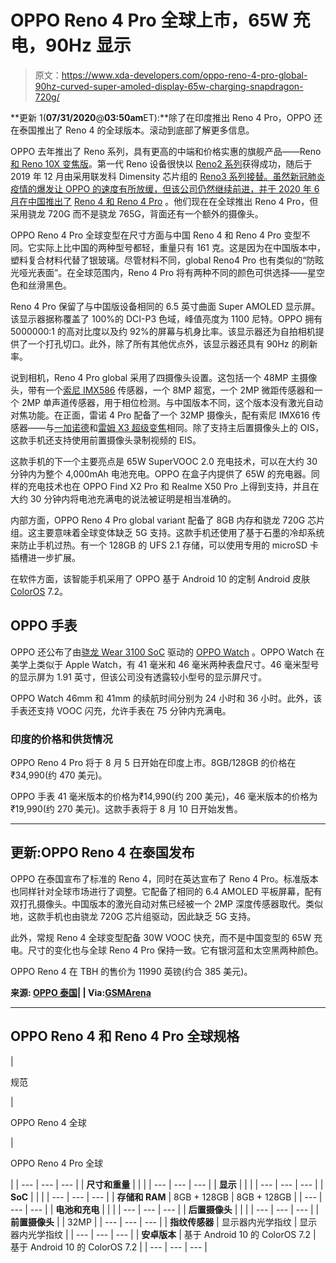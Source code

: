 # OPPO Reno 4 Pro 全球上市，65W 充电，90Hz 显示

> 原文：<https://www.xda-developers.com/oppo-reno-4-pro-global-90hz-curved-super-amoled-display-65w-charging-snapdragon-720g/>

**更新 1(****07/31/2020****@****03:50am****ET):**除了在印度推出 Reno 4 Pro，OPPO 还在泰国推出了 Reno 4 的全球版本。滚动到底部了解更多信息。

OPPO 去年推出了 Reno 系列，具有更高的中端和价格实惠的旗舰产品——Reno[和 Reno 10X 变焦版](https://www.xda-developers.com/oppo-reno-10x-zoom-launch-india/)。第一代 Reno 设备很快以 [Reno2 系列](https://www.xda-developers.com/oppo-reno2-48mp-quad-cameras-india-reno2z-reno2f/)获得成功，随后于 2019 年 12 月由采用联发科 Dimensity 芯片组的 [Reno3 系列接替。虽然新冠肺炎疫情的爆发让 OPPO 的速度有所放缓，但该公司仍然继续前进，并于 2020 年 6 月在中国推出了](https://www.xda-developers.com/oppo-reno3-pro-5g-quad-rear-camera-china-launch/) [Reno 4 和 Reno 4 Pro](https://www.xda-developers.com/oppo-reno4-pro-snapdragon-765g-65w-supervooc-20-charging-china-launch/) 。他们现在在全球推出 Reno 4 Pro，但采用骁龙 720G 而不是骁龙 765G，背面还有一个额外的摄像头。

OPPO Reno 4 Pro 全球变型在尺寸方面与中国 Reno 4 和 Reno 4 Pro 变型不同。它实际上比中国的两种型号都轻，重量只有 161 克。这是因为在中国版本中，塑料复合材料代替了银玻璃。尽管材料不同，global Reno4 Pro 也有类似的“防眩光哑光表面”。在全球范围内，Reno 4 Pro 将有两种不同的颜色可供选择——星空色和丝滑黑色。

Reno 4 Pro 保留了与中国版设备相同的 6.5 英寸曲面 Super AMOLED 显示屏。该显示器据称覆盖了 100%的 DCI-P3 色域，峰值亮度为 1100 尼特。OPPO 拥有 5000000:1 的高对比度以及约 92%的屏幕与机身比率。该显示器还为自拍相机提供了一个打孔切口。此外，除了所有其他优点外，该显示器还具有 90Hz 的刷新率。

说到相机，Reno 4 Pro global 采用了四摄像头设置。这包括一个 48MP 主摄像头，带有一个[索尼 IMX586](https://www.xda-developers.com/sonys-imx586-48mp-smartphone-camera/) 传感器，一个 8MP 超宽，一个 2MP 微距传感器和一个 2MP 单声道传感器，用于相位检测。与中国版本不同，这个版本没有激光自动对焦功能。在正面，雷诺 4 Pro 配备了一个 32MP 摄像头，配有索尼 IMX616 传感器——与[一加诺德](https://www.xda-developers.com/oneplus-nord-review/)和[雷姆 X3 超级变焦](https://www.xda-developers.com/realme-x3-superzoom-review-an-actual-flagship-killer/)相同。除了支持主后置摄像头上的 OIS，这款手机还支持使用前置摄像头录制视频的 EIS。

这款手机的下一个主要亮点是 65W SuperVOOC 2.0 充电技术，可以在大约 30 分钟内为整个 4,000mAh 电池充电。OPPO 在盒子内提供了 65W 的充电器。同样的充电技术也在 OPPO Find X2 Pro 和 Realme X50 Pro 上得到支持，并且在大约 30 分钟内将电池充满电的说法被证明是相当准确的。

内部方面，OPPO Reno 4 Pro global variant 配备了 8GB 内存和骁龙 720G 芯片组。这主要意味着全球变体缺乏 5G 支持。这款手机还使用了基于石墨的冷却系统来防止手机过热。有一个 128GB 的 UFS 2.1 存储，可以使用专用的 microSD 卡插槽进一步扩展。

在软件方面，该智能手机采用了 OPPO 基于 Android 10 的定制 Android 皮肤 [ColorOS](https://www.xda-developers.com/coloros-7-1-review-on-oppo-find-x2/) 7.2。

## OPPO 手表

OPPO 还公布了由[骁龙 Wear 3100 SoC](https://www.xda-developers.com/qualcomm-snapdragon-wear-3100-wear-os-smartwatch/) 驱动的 [OPPO Watch](https://www.xda-developers.com/oppo-watch-snapdragon-wear-2500-vooc-charging/) 。OPPO Watch 在美学上类似于 Apple Watch，有 41 毫米和 46 毫米两种表盘尺寸。46 毫米型号的显示屏为 1.91 英寸，但该公司没有透露较小型号的显示屏尺寸。

OPPO Watch 46mm 和 41mm 的续航时间分别为 24 小时和 36 小时。此外，该手表还支持 VOOC 闪充，允许手表在 75 分钟内充满电。

### 印度的价格和供货情况

OPPO Reno 4 Pro 将于 8 月 5 日开始在印度上市。8GB/128GB 的价格在₹34,990(约 470 美元)。

OPPO 手表 41 毫米版本的价格为₹14,990(约 200 美元)，46 毫米版本的价格为₹19,990(约 270 美元)。这款手表将于 8 月 10 日开始发售。

* * *

## 更新:OPPO Reno 4 在泰国发布

OPPO 在泰国宣布了标准的 Reno 4，同时在英达宣布了 Reno 4 Pro。标准版本也同样针对全球市场进行了调整。它配备了相同的 6.4 AMOLED 平板屏幕，配有双打孔摄像头。中国版本的激光自动对焦已经被一个 2MP 深度传感器取代。类似地，这款手机也由骁龙 720G 芯片组驱动，因此缺乏 5G 支持。

此外，常规 Reno 4 全球变型配备 30W VOOC 快充，而不是中国变型的 65W 充电。尺寸的变化也与全球 Reno 4 Pro 保持一致。它有银河蓝和太空黑两种颜色。

OPPO Reno 4 在 TBH 的售价为 11990 英镑(约合 385 美元)。

**来源: [OPPO 泰国](https://onlineoppo.com/product/Reno4)| | Via:[GSMArena](https://www.gsmarena.com/global_oppo_reno4_is_apparently_official_with_snapdragon_720g-news-44529.php)**

* * *

## OPPO Reno 4 和 Reno 4 Pro 全球规格

| 

规范

 | 

OPPO Reno 4 全球

 | 

OPPO Reno 4 Pro 全球

 |
| --- | --- | --- |
| **尺寸和重量** |  |  |
| --- | --- | --- |
| **显示** |  |  |
| --- | --- | --- |
| **SoC** |  |  |
| --- | --- | --- |
| **存储和 RAM** | 8GB + 128GB | 8GB + 128GB |
| --- | --- | --- |
| **电池和充电** |  |  |
| --- | --- | --- |
| **后置摄像头** |  |  |
| --- | --- | --- |
| **前置摄像头** |  | 32MP |
| --- | --- | --- |
| **指纹传感器** | 显示器内光学指纹 | 显示器内光学指纹 |
| --- | --- | --- |
| **安卓版本** | 基于 Android 10 的 ColorOS 7.2 | 基于 Android 10 的 ColorOS 7.2 |
| --- | --- | --- |